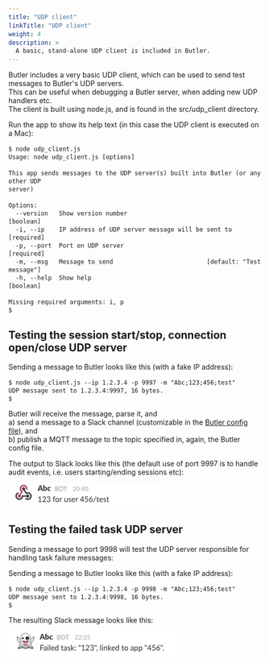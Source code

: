 ```yaml
---
title: "UDP client"
linkTitle: "UDP client"
weight: 4
description: >
  A basic, stand-alone UDP client is included in Butler.
---
```


Butler includes a very basic UDP client, which can be used to send test messages to Butler's UDP servers.  
This can be useful when debugging a Butler server, when adding new UDP handlers etc.  
The client is built using node.js, and is found in the src/udp_client directory.

Run the app to show its help text (in this case the UDP client is executed on a Mac):


    $ node udp_client.js
    Usage: node udp_client.js [options]

    This app sends messages to the UDP server(s) built into Butler (or any other UDP
    server)

    Options:
      --version   Show version number                                      [boolean]
      -i, --ip    IP address of UDP server message will be sent to        [required]
      -p, --port  Port on UDP server                                      [required]
      -m, --msg   Message to send                          [default: "Test message"]
      -h, --help  Show help                                                [boolean]

    Missing required arguments: i, p
    $


## Testing the session start/stop, connection open/close UDP server

Sending a message to Butler looks like this (with a fake IP address):

    $ node udp_client.js --ip 1.2.3.4 -p 9997 -m "Abc;123;456;test"
    UDP message sent to 1.2.3.4:9997, 16 bytes.
    $   


Butler will receive the message, parse it, and  
a) send a message to a Slack channel (customizable in the [Butler config file](install-config/#configuration)), and  
b) publish a MQTT message to the topic specified in, again, the Butler config file.

The output to Slack looks like this (the default use of port 9997 is to handle audit events, i.e. users starting/ending sessions etc):  

![alt text](slack_audit_event_test_1.jpg "Slack audit event test")

## Testing the failed task UDP server

Sending a message to port 9998 will test the UDP server responsible for handling task failure messages:

Sending a message to Butler looks like this (with a fake IP address):

    $ node udp_client.js --ip 1.2.3.4 -p 9998 -m "Abc;123;456;test"
    UDP message sent to 1.2.3.4:9998, 16 bytes.
    $


The resulting Slack message looks like this:  

![alt text](slack_failed_task_1.jpg "Slack failed task")

